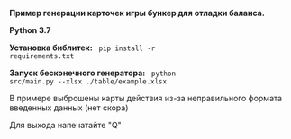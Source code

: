 **Пример генерации карточек игры бункер для отладки баланса.**

**Python 3.7**

**Установка библитек:**
<code>
    pip install -r requirements.txt
</code>

**Запуск бесконечного генератора:**
<code>
    python src/main.py --xlsx ./table/example.xlsx
</code>

В примере выброшены карты действия из-за неправильного формата введенных данных (нет скора)

Для выхода напечатайте "Q"